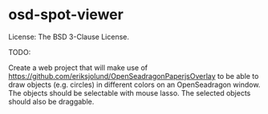 # osd-spot-viewer

License: The BSD 3-Clause License.

TODO:

Create a web project that will make use of
https://github.com/eriksjolund/OpenSeadragonPaperjsOverlay
to be able to draw objects (e.g. circles) in different colors
on an OpenSeadragon window. The objects should be selectable
with mouse lasso. The selected objects should also be draggable.



